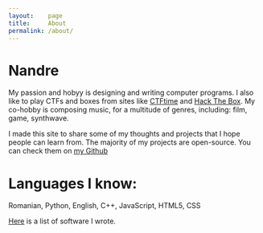 ```yaml
---
layout:    page
title:     About
permalink: /about/
---
```


# Nandre

My passion and hobyy  is designing and writing computer programs. I also like to play CTFs and boxes from sites like [CTFtime](https://ctftime.org/) and [Hack The Box](https://www.hackthebox.eu/). My co-hobby is composing music, for a multitude of genres, including: film, game, synthwave. 

I made this site to share some of my thoughts and projects that I hope people can learn from. The majority of my projects are open-source. You can check them on [my Github](https://github.com/nan-dre)

# Languages I know:

Romanian, Python, English, C++, JavaScript, HTML5, CSS

[Here](/software) is a list of software I wrote.
